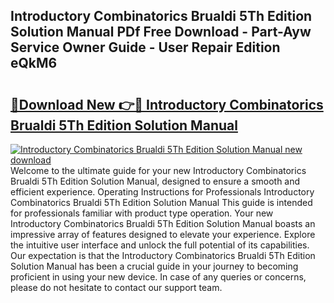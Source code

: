 ## Introductory Combinatorics Brualdi 5Th Edition Solution Manual PDf Free Download - Part-Ayw Service Owner Guide - User Repair Edition eQkM6

# <h2><a href="http://bc49419.oget.top/?id=Introductory+Combinatorics+Brualdi+5Th+Edition+Solution+Manual">🔗Download New 👉🔴 Introductory Combinatorics Brualdi 5Th Edition Solution Manual</a></h2>

[![Introductory Combinatorics Brualdi 5Th Edition Solution Manual new download](https://i.imgur.com/5g1atiW.png)](http://bc49419.oget.top/?id=Introductory+Combinatorics+Brualdi+5Th+Edition+Solution+Manual)
Welcome to the ultimate guide for your new Introductory Combinatorics Brualdi 5Th Edition Solution Manual, designed to ensure a smooth and efficient experience. Operating Instructions for Professionals Introductory Combinatorics Brualdi 5Th Edition Solution Manual This guide is intended for professionals familiar with product type operation. Your new Introductory Combinatorics Brualdi 5Th Edition Solution Manual boasts an impressive array of features designed to elevate your experience. Explore the intuitive user interface and unlock the full potential of its capabilities. Our expectation is that the Introductory Combinatorics Brualdi 5Th Edition Solution Manual has been a crucial guide in your journey to becoming proficient in using your new device. In case of any queries or concerns, please do not hesitate to contact our support team.

